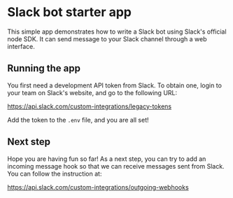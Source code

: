 # Slack bot starter app

This simple app demonstrates how to write a Slack bot using Slack's official
node SDK. It can send message to your Slack channel through a web interface.

## Running the app

You first need a development API token from Slack. To obtain one, login to
your team on Slack's website, and go to the following URL:

<https://api.slack.com/custom-integrations/legacy-tokens>

Add the token to the `.env` file, and you are all set!

## Next step

Hope you are having fun so far! As a next step, you can try to add an incoming
message hook so that we can receive messages sent from Slack.  You can follow
the instruction at:

<https://api.slack.com/custom-integrations/outgoing-webhooks>
